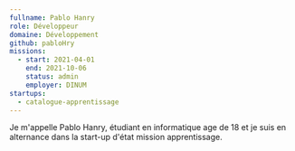 ```yaml
---
fullname: Pablo Hanry
role: Développeur
domaine: Développement
github: pabloHry
missions:
  - start: 2021-04-01
    end: 2021-10-06
    status: admin
    employer: DINUM
startups:
  - catalogue-apprentissage
---
```


Je m'appelle Pablo Hanry, étudiant en informatique age de 18 et je suis en alternance dans la start-up d'état mission apprentissage.
